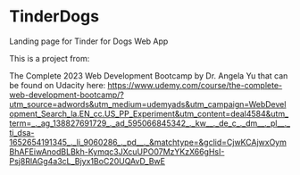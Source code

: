 # TinderDogs
Landing page for Tinder for Dogs Web App 

This is a project from:

The Complete 2023 Web Development Bootcamp by Dr. Angela Yu that can be found on Udacity here: https://www.udemy.com/course/the-complete-web-development-bootcamp/?utm_source=adwords&utm_medium=udemyads&utm_campaign=WebDevelopment_Search_la.EN_cc.US_PP_Experiment&utm_content=deal4584&utm_term=_._ag_138827691729_._ad_595066845342_._kw__._de_c_._dm__._pl__._ti_dsa-1652654191345_._li_9060286_._pd__._&matchtype=&gclid=CjwKCAjwxOymBhAFEiwAnodBLBkh-Kymqc3JXcuUPO07MzYKzX66gHsI-Psj8RlAGg4a3cL_Bjyx1BoC20UQAvD_BwE

